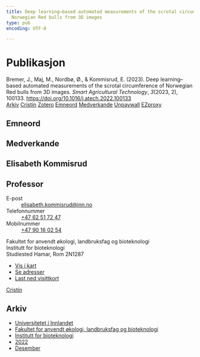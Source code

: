```yaml
---
title: Deep learning–based automated measurements of the scrotal circumference of
  Norwegian Red bulls from 3D images
type: pub
encoding: UTF-8

---
```

<h1>Publikasjon</h1>
<article id="csl-bib-container-WWH7GVAW" class="csl-bib-container">
  <div class="csl-bib-body"> <div class="csl-entry">Bremer, J., Maj, M., Nordbø, Ø., &#38; Kommisrud, E. (2023). Deep learning–based automated measurements of the scrotal circumference of Norwegian Red bulls from 3D images. <i>Smart Agricultural Technology</i>, <i>3</i>(2023, 2), 100133. <a href="https://doi.org/10.1016/j.atech.2022.100133">https://doi.org/10.1016/j.atech.2022.100133</a></div> </div>
  <div class="csl-bib-buttons">
    <a href="#taxonomy-article-WWH7GVAW" alt="archive" class="csl-bib-button">Arkiv</a>
    <a href="https://app.cristin.no/results/show.jsf?id=2088250" alt="Cristin" class="csl-bib-button">Cristin</a>
    <a href="http://zotero.org/groups/5881554/items/WWH7GVAW" alt="Zotero" class="csl-bib-button">Zotero</a>
    <a href="#keywords-article-WWH7GVAW" alt="keywords" class="csl-bib-button">Emneord</a>
    <a href="#contributors-article-WWH7GVAW" alt="contributors" class="csl-bib-button">Medverkande</a>
    <a href="https://doi.org/10.1016/j.atech.2022.100133" alt="Unpaywall" class="csl-bib-button">Unpaywall</a>
    <a href="https://doi.org/10.1016/j.atech.2022.100133" alt="EZproxy" class="csl-bib-button">EZproxy</a>
  </div>
  <div id="csl-bib-meta-container-WWH7GVAW"></div>
</article>
<div id="csl-bib-meta-WWH7GVAW" class="csl-bib-meta">
  <article id="keywords-article-WWH7GVAW" class="keywords-article">
    <h1>Emneord</h1>
    
  </article>
  <article id="contributors-article-WWH7GVAW" class="contributors-article">
    <h1>Medverkande</h1>
    <div class="personas"> <div class="vrtx-hinn-person-card"> <div class="photo"> <i class="lar la-user-circle missing-person"></i> </div> <div class="info"> <hgroup><h1>Elisabeth Kommisrud</h1> <h2>Professor</h2> </hgroup><dl> <dt>E-post</dt> <dd> <a href="mailto:elisabeth.kommisrud@inn.no">elisabeth.kommisrud@inn.no</a> </dd> <dt>Telefonnummer</dt> <dd><a href="tel:+4762517247"> +47 62 51 72 47 </a></dd> <dt>Mobilnummer</dt> <dd><a href="tel:+4790160254"> +47 90 16 02 54 </a></dd> </dl> <p> Fakultet for anvendt økologi, landbruksfag og bioteknologi<br> Institutt for bioteknologi<br> Studiested Hamar, Rom 2N1287 </p> <ul class="vrtx-hinn-links"> <li><a href="https://www.google.com/maps?q=60.79677,11.07358">Vis i kart</a></li> <li><a href="https://www.inn.no/finn-en-ansatt/elisabeth-kommisrud.html#vrtx-hinn-addresses">Se adresser</a></li> <li><a href="https://www.inn.no/finn-en-ansatt/elisabeth-kommisrud.html?vrtx=vcf">Last ned visittkort</a></li> </ul> </div> </div> <a href="https://app.cristin.no/persons/show.jsf?id=328194" alt="Cristin URL" class="personas-cristin">Cristin</a> </div>
  </article>
  <article id="taxonomy-article-WWH7GVAW" class="taxonomy-article">
    <h1>Arkiv</h1>
    <ul>
      <li><a href="{{< params subfolder >}}nn/archive/?key=3DCRN523">Universitetet i Innlandet</a></li>
      <li><a href="{{< params subfolder >}}nn/archive/?key=T77LXH6D">Fakultet for anvendt økologi, landbruksfag og bioteknologi</a></li>
      <li><a href="{{< params subfolder >}}nn/archive/?key=VL6KDQ85">Institutt for bioteknologi</a></li>
      <li><a href="{{< params subfolder >}}nn/archive/?key=ZLN3ADWB">2022</a></li>
      <li><a href="{{< params subfolder >}}nn/archive/?key=U9LTZIV6">Desember</a></li>
    </ul>
  </article>
</div>
